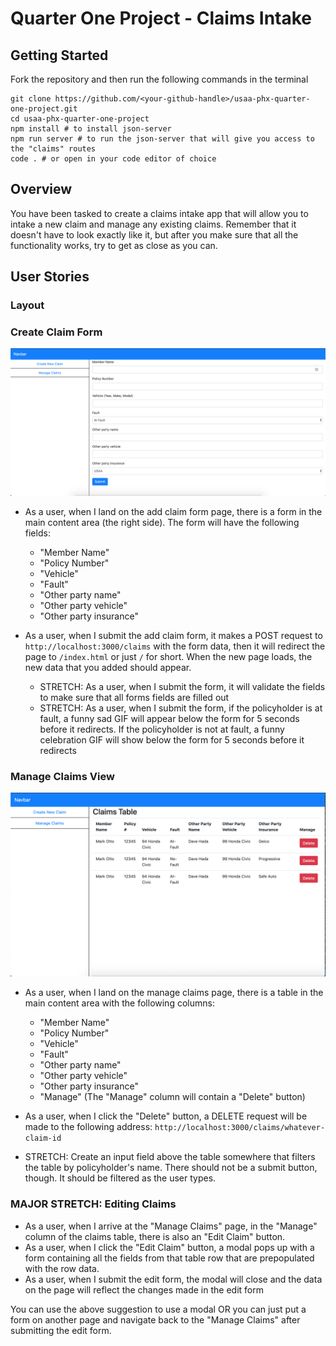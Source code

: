 # Quarter One Project - Claims Intake

## Getting Started

Fork the repository and then run the following commands in the terminal

```shell
git clone https://github.com/<your-github-handle>/usaa-phx-quarter-one-project.git
cd usaa-phx-quarter-one-project
npm install # to install json-server
npm run server # to run the json-server that will give you access to the "claims" routes
code . # or open in your code editor of choice
```

## Overview

You have been tasked to create a claims intake app that will allow you to intake a new claim and manage any existing claims. Remember that it doesn't have to look exactly like it, but after you make sure that all the functionality works, try to get as close as you can.

## User Stories

### Layout

<!-- - As a user, when I land on ^any page^, I see a 
  *navbar on the top and the 
    *area below contains a 
      *left and right section. 

The left section is the 
  *sidebar navigation that has the 
    *two links we can click on to take us to different pages. 

The right section is the 
  *main content area. (See diagrams below for a visual representation)

- As a user, when I click on the "Create New Claim" link on the left side, it takes me to `/new-claim.html`

- As a user, when I click on the "Manage Claims" link on the left side, it takes me to `/index.html` or just `/` for short -->

### Create Claim Form

![create claims](/create-claim.png)

- As a user, when I land on the add claim form page, there is a form in the main content area (the right side). The form will have the following fields:
  - "Member Name"
  - "Policy Number"
  - "Vehicle"
  - "Fault"
  - "Other party name"
  - "Other party vehicle"
  - "Other party insurance"

- As a user, when I submit the add claim form, it makes a POST request to `http://localhost:3000/claims` with the form data, then it will redirect the page to `/index.html` or just `/` for short. When the new page loads, the new data that you added should appear.

  - STRETCH: As a user, when I submit the form, it will validate the fields to make sure that all forms fields are filled out
  - STRETCH: As a user, when I submit the form, if the policyholder is at fault, a funny sad GIF will appear below the form for 5 seconds before it redirects. If the policyholder is not at fault, a funny celebration GIF will show below the form for 5 seconds before it redirects

### Manage Claims View

![manage claims](/manage-claims.png)

- As a user, when I land on the manage claims page, there is a table in the main content area with the following columns:
  - "Member Name"
  - "Policy Number"
  - "Vehicle"
  - "Fault"
  - "Other party name"
  - "Other party vehicle"
  - "Other party insurance"
  - "Manage" (The "Manage" column will contain a "Delete" button)
- As a user, when I click the "Delete" button, a DELETE request will be made to the following address: `http://localhost:3000/claims/whatever-claim-id`

- STRETCH: Create an input field above the table somewhere that filters the table by policyholder's name. There should not be a submit button, though. It should be filtered as the user types.

### MAJOR STRETCH: Editing Claims

- As a user, when I arrive at the "Manage Claims" page, in the "Manage" column of the claims table, there is also an "Edit Claim" button.
- As a user, when I click the "Edit Claim" button, a modal pops up with a form containing all the fields from that table row that are prepopulated with the row data.
- As a user, when I submit the edit form, the modal will close and the data on the page will reflect the changes made in the edit form

You can use the above suggestion to use a modal OR you can just put a form on another page and navigate back to the "Manage Claims" after submitting the edit form.
